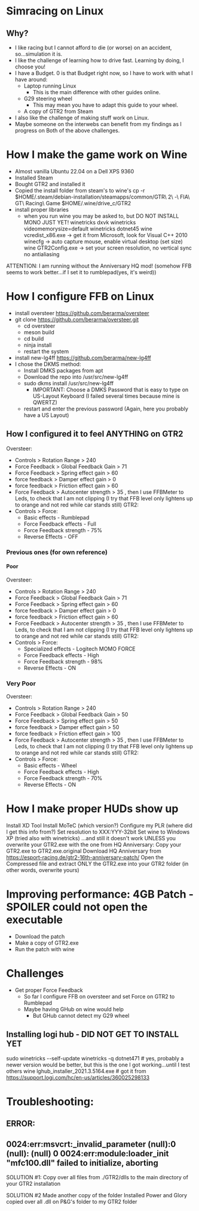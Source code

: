 # Simracing on Linux

## Why?
- I like racing but I cannot afford to die (or worse) on an accident, so...simulation it is.
- I like the challenge of learning how to drive fast. Learning by doing, I choose you!
- I have a Budget. 0 is that Budget right now, so I have to work with what I have around: 
  - Laptop running Linux 
    - This is the main difference with other guides online.
  - G29 steering wheel
    - This may mean you have to adapt this guide to your wheel.
  - A copy of GTR2 from Steam
- I also like the challenge of making stuff work on Linux. 
- Maybe someone on the interwebs can benefit from my findings as I progress on Both of the above challenges.

  
# How I make the game work on Wine
- Almost vanilla Ubuntu 22.04 on a Dell XPS 9360
- Installed Steam
- Bought GTR2 and installed it
- Copied the install folder from steam's to wine's
cp -r $HOME/.steam/debian-installation/steamapps/common/GTR\ 2\ -\ FIA\ GT\ Racing\ Game $HOME/.wine/drive_c/GTR2
- install proper libraries
  - when you run wine you may be asked to, but DO NOT INSTALL MONO JUST YET!
winetricks dxvk
winetricks videomemorysize=default
winetricks dotnet45
wine vcredist_x86.exe -> get it from Microsoft, look for Visual C++ 2010
winecfg -> auto capture mouse, enable virtual desktop (set size)
wine GTR2Config.exe -> set your screen resolution, no vertical sync no antialiasing

ATTENTION: I am running without the Anniversary HQ mod! (somehow FFB seems to work better...if I set it to rumblepad(yes, it's weird))

# How I configure FFB on Linux
- install oversteer https://github.com/berarma/oversteer
- git clone https://github.com/berarma/oversteer.git
  - cd oversteer
  - meson build
  - cd build
  - ninja install
  - restart the system
- install new-lg4ff https://github.com/berarma/new-lg4ff
- I chose the DKMS method:
  - Install DMKS packages from apt
  - Download the repo into /usr/src/new-lg4ff
  - sudo dkms install /usr/src/new-lg4ff
    - IMPORTANT: Choose a DMKS Password that is easy to type on US-Layout Keyboard (I failed several times because mine is QWERTZ)
  - restart and enter the previous password (Again, here you probably have a US Layout)

## How I configured it to feel ANYTHING on GTR2
Oversteer:
- Controls > Rotation Range > 240
- Force Feedback > Global Feedback Gain > 71
- Force Feedback > Spring effect gain > 60
- force feedback > Damper effect gain > 0
- force feedback > Friction effect gain > 60
- Force Feedback > Autocenter strength > 35
, then I use FFBMeter to Leds, to check that I am not clipping (I try that FFB level only lightens up to orange and not red while car stands still)
GTR2:
- Controls > Force:
  - Basic effects - Rumblepad
  - Force Feedback effects - Full
  - Force Feedback strength - 75%
  - Reverse Effects - OFF
### Previous ones (for own reference)
#### Poor
Oversteer:
- Controls > Rotation Range > 240
- Force Feedback > Global Feedback Gain > 71
- Force Feedback > Spring effect gain > 60
- force feedback > Damper effect gain > 0
- force feedback > Friction effect gain > 60
- Force Feedback > Autocenter strength > 35
, then I use FFBMeter to Leds, to check that I am not clipping (I try that FFB level only lightens up to orange and not red while car stands still)
GTR2:
- Controls > Force:
  - Specialized effects - Logitech MOMO FORCE
  - Force Feedback effects - High
  - Force Feedback strength - 98%
  - Reverse Effects - ON
### Very Poor 
Oversteer:
- Controls > Rotation Range > 240
- Force Feedback > Global Feedback Gain > 50
- Force Feedback > Spring effect gain > 50
- force feedback > Damper effect gain > 50
- force feedback > Friction effect gain > 100
- Force Feedback > Autocenter strength > 35
, then I use FFBMeter to Leds, to check that I am not clipping (I try that FFB level only lightens up to orange and not red while car stands still)
GTR2:
- Controls > Force:
  - Basic effects - Wheel
  - Force Feedback effects - High
  - Force Feedback strength - 70%
  - Reverse Effects - ON

# How I make proper HUDs show up

Install XD Tool
Install MoTeC (which version?)
Configure my PLR (where did I get this info from?)
Set resolution to XXX:YYY-32bit
Set wine to Windows XP (tried also with winetricks)
...and still it doesn't work UNLESS you overwrite your GTR2.exe with the one from HQ Anniversary:
Copy your GTR2.exe to GTR2.exe.original
Download HQ Anniversary from https://esport-racing.de/gtr2-16th-anniversary-patch/
Open the Compressed file and extract ONLY the GTR2.exe into your GTR2 folder (in other words, overwrite yours)

# Improving performance: 4GB Patch - SPOILER could not open the executable
- Download the patch
- Make a copy of GTR2.exe
- Run the patch with wine

# Challenges
- Get proper Force Feedback
  - So far I configure FFB on oversteer and set Force on GTR2 to Rumblepad
  - Maybe having GHub on wine would help
    - But GHub cannot detect my G29 wheel
## Installing logi hub - DID NOT GET TO INSTALL YET
sudo winetricks --self-update
winetricks -q dotnet471 # yes, probably a newer version would be better, but this is the one I got working...until I test others
wine lghub_installer_2021.3.5164.exe # got it from https://support.logi.com/hc/en-us/articles/360025298133


# Troubleshooting:
##  ERROR:
  0024:err:msvcrt:_invalid_parameter (null):0 (null): (null) 0
  0024:err:module:loader_init "mfc100.dll" failed to initialize, aborting
  ----
  SOLUTION #1:
  Copy over all files from ./GTR2/dlls to the main directory of your GTR2 installation
  
  SOLUTION #2
  Made another copy of the folder
  Installed Power and Glory
  copied over all .dll on P&G's folder to my GTR2 folder
  
